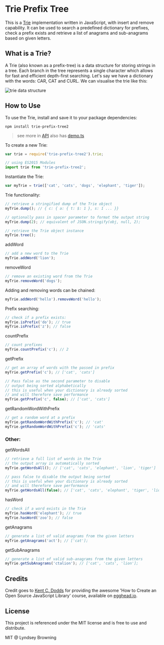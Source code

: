 # Trie Prefix Tree

This is a [Trie](https://en.wikipedia.org/wiki/Trie) implementation written in JavaScript, with insert and remove capability. It can be used to search a predefined dictionary for prefixes, check a prefix exists and retrieve a list of anagrams and sub-anagrams based on given letters.

## What is a Trie?

A Trie (also known as a prefix-tree) is a data structure for storing strings in a tree. Each branch in the tree represents a single character which allows for fast and efficient depth-first searching. Let's say we have a dictionary with the words: CAR, CAT and CURL. We can visualise the trie like this:

![trie data structure](/trie.jpg)

## How to Use

To use the Trie, install and save it to your package dependencies:

```
npm install trie-prefix-tree2
```

> see more in [API](src/index.d.ts)
> also has [demo.ts](test/demo/demo.ts)

To create a new Trie:

```ts
var trie = require('trie-prefix-tree2').trie;

// using ES2015 Modules
import trie from 'trie-prefix-tree2';
```

Instantiate the Trie:

```javascript
var myTrie = trie(['cat', 'cats', 'dogs', 'elephant', 'tiger']);
```

Trie functionality:

```javascript
// retrieve a stringified dump of the Trie object
myTrie.dump(); // { c: { a: { t: $: 1 }, s: 1 ... }}

// optionally pass in spacer parameter to format the output string
myTrie.dump(2); // equivalent of JSON.stringify(obj, null, 2);
```

```javascript
// retrieve the Trie object instance
myTrie.tree();
```

addWord

```javascript
// add a new word to the Trie
myTrie.addWord('lion');
```

removeWord

```javascript
// remove an existing word from the Trie
myTrie.removeWord('dogs');
```

Adding and removing words can be chained:

```javascript
myTrie.addWord('hello').removeWord('hello');
```

Prefix searching:

```javascript
// check if a prefix exists:
myTrie.isPrefix('do'); // true
myTrie.isPrefix('z'); // false
```

countPrefix

```javascript
// count prefixes
myTrie.countPrefix('c'); // 2
```

getPrefix

```javascript
// get an array of words with the passed in prefix
myTrie.getPrefix('c'); // ['cat', 'cats']

// Pass false as the second parameter to disable 
// output being sorted alphabetically
// this is useful when your dictionary is already sorted
// and will therefore save performance
myTrie.getPrefix('c', false); // ['cat', 'cats']
```

getRandomWordWithPrefix

```javascript
// get a random word at a prefix
myTrie.getRandomWordWithPrefix('c'); // 'cat'
myTrie.getRandomWordWithPrefix('c'); // 'cats'
```

### Other:

getWordsAll

```javascript
// retrieve a full list of words in the Trie
// the output array is automatically sorted
myTrie.getWordsAll(); // ['cat', 'cats', 'elephant', 'lion', 'tiger']

// pass false to disable the output being sorted
// this is useful when your dictionary is already sorted
// and will therefore save performance
myTrie.getWordsAll(false); // ['cat', 'cats', 'elephant', 'tiger', 'lion']
```

hasWord

```javascript
// check if a word exists in the Trie
myTrie.hasWord('elephant'); // true
myTrie.hasWord('zoo'); // false
```

getAnagrams

```javascript
// generate a list of valid anagrams from the given letters
myTrie.getAnagrams('act'); // ['cat'];
```

getSubAnagrams

```javascript
// generate a list of valid sub-anagrams from the given letters
myTrie.getSubAnagrams('ctalion'); // ['cat', 'cats', 'lion'];
```

## Credits

Credit goes to [Kent C. Dodds](https://github.com/kentcdodds) for providing the awesome 'How to Create an Open Source JavaScript Library' course, available on [egghead.io](https://egghead.io/courses/how-to-write-an-open-source-javascript-library).

## License

This project is referenced under the MIT license and is free to use and distribute.

MIT @ Lyndsey Browning
